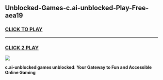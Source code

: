 
## Unblocked-Games-c.ai-unblocked-Play-Free-aea19
<h3>
<a href="https://premium76.site?title=c.ai-unblocked&ref=23A">CLICK TO PLAY</a></h3>
<hr>

<h3>
<a href="https://premium76.site?title=c.ai-unblocked&ref=23A">CLICK 2 PLAY</a>
  
</h3>

<a href="https://premium76.site?title=c.ai-unblocked&ref=23A"><img src="https://clearcache.store/games.png"></a>


**c.ai-unblocked games unblocked: Your Gateway to Fun and Accessible Online Gaming**
